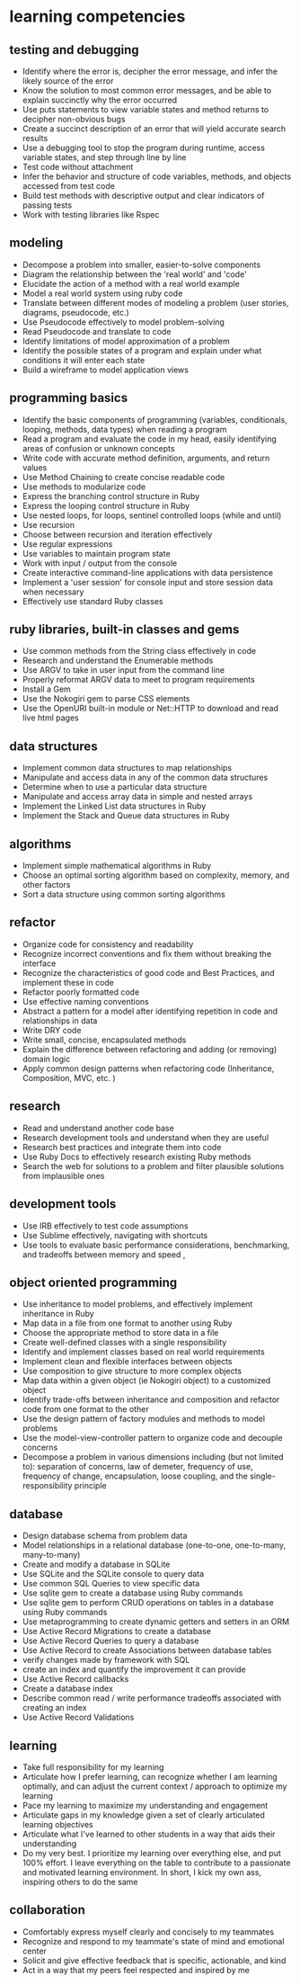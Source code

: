 # learning competencies


## testing and debugging
- Identify where the error is, decipher the error message, and infer the likely source of the error
- Know the solution to most common error messages,  and be able to explain succinctly why the error occurred 
- Use puts statements to view variable states and method returns to decipher non-obvious bugs 
- Create a succinct description of an error that will yield accurate search results
- Use a debugging tool to stop the program during runtime, access variable states, and step through line by line 
- Test code without attachment
- Infer the behavior and structure of code variables, methods, and objects accessed from test code
- Build test methods with descriptive output and clear indicators of passing tests
- Work with testing libraries like Rspec


## modeling
- Decompose a problem into smaller, easier-to-solve components 
- Diagram the relationship between the 'real world' and 'code'
- Elucidate the action of a method with a real world example
- Model a real world system using ruby code 
- Translate between different modes of modeling a problem (user stories, diagrams, pseudocode, etc.)
- Use Pseudocode effectively to model problem-solving
- Read Pseudocode and translate to code
- Identify limitations of model approximation of a problem
- Identify the possible states of a program and explain under what conditions it will enter each state 
- Build a wireframe to model application views


## programming basics
- Identify the basic components of programming (variables, conditionals, looping, methods, data types) when reading a program
- Read a program and evaluate the code in my head, easily identifying areas of confusion or unknown concepts
- Write code with accurate method definition, arguments, and return values
- Use Method Chaining to create concise readable code
- Use methods to modularize code
- Express the branching control structure in Ruby
- Express the looping control structure in Ruby
- Use nested loops, for loops, sentinel controlled loops (while and until)
- Use recursion
- Choose between recursion and iteration effectively
- Use regular expressions
- Use variables to maintain program state
- Work with input / output from the console
- Create interactive command-line applications with data persistence
- Implement a 'user session' for console input and store session data when necessary
- Effectively use standard Ruby classes


## ruby libraries, built-in classes and gems
- Use common methods from the String class effectively in code
- Research and understand the Enumerable methods
- Use ARGV to take in user input from the command line
- Properly reformat ARGV data to meet to program requirements
- Install a Gem
- Use the Nokogiri gem to parse CSS elements 
- Use the OpenURI built-in module or Net::HTTP   to download and read live html pages


## data structures
- Implement common data structures to map relationships
- Manipulate and access data in any of the common data structures 
- Determine when to use a particular data structure 
- Manipulate and access array data in simple and nested arrays 
- Implement the Linked List data structures in Ruby  
- Implement the Stack and Queue data structures in Ruby  


## algorithms
- Implement simple mathematical algorithms in Ruby 
- Choose an optimal sorting algorithm based on complexity, memory, and other factors 
- Sort a data structure using common sorting algorithms 


## refactor
- Organize code for consistency and readability 
- Recognize incorrect conventions and fix them without breaking the interface 
- Recognize the characteristics of good code and Best Practices, and implement these in code 
- Refactor poorly formatted code 
- Use effective naming conventions 
- Abstract a pattern for a model after identifying repetition in code and relationships in data 
- Write DRY code 
- Write small, concise, encapsulated methods 
- Explain the difference between refactoring and adding (or removing) domain logic 
- Apply common design patterns when refactoring code (Inheritance, Composition, MVC, etc. ) 


## research
- Read and understand another code base  
- Research development tools and understand when they are useful 
- Research best practices and integrate them into code 
- Use Ruby Docs to effectively research existing Ruby methods 
- Search the web for solutions to a problem and filter plausible solutions from implausible ones 



## development tools
- Use IRB effectively to test code assumptions 
- Use Sublime effectively, navigating with shortcuts 
- Use tools to evaluate basic performance considerations, benchmarking, and tradeoffs between memory and speed , 


## object oriented programming
- Use inheritance to model problems, and effectively implement inheritance in Ruby 
- Map data in a file from one format to another using Ruby 
- Choose the appropriate method to store data in a file  
- Create well-defined classes with a single responsibility 
- Identify and implement classes based on real world requirements 
- Implement clean and flexible interfaces between objects 
- Use composition to give structure to more complex objects 
- Map data within a given object (ie Nokogiri object) to a customized object 
- Identify trade-offs between inheritance and composition and refactor code from one format to the other  
- Use the design pattern of factory modules and methods to model problems 
- Use the model-view-controller pattern to organize code and decouple concerns 
- Decompose a problem in various dimensions including (but not limited to): separation of concerns, law of demeter, frequency of use, frequency of change, encapsulation, loose coupling, and the single-responsibility principle 


## database
- Design database schema from problem data 
- Model relationships in a relational database (one-to-one, one-to-many, many-to-many) 
- Create and modify a database in SQLite 
- Use SQLite and the SQLite console to query data 
- Use common SQL Queries to view specific data 
- Use sqlite gem to create a database using Ruby commands 
- Use sqlite gem to perform CRUD operations on tables in a database using Ruby commands 
- Use metaprogramming to create dynamic getters and setters in an ORM 
- Use Active Record Migrations to create a database 
- Use Active Record Queries to query a database 
- Use Active Record to create Associations between database tables 
- verify changes made by framework with SQL
- create an index and quantify the improvement it can provide
- Use Active Record callbacks
- Create a database index
- Describe common read / write performance tradeoffs associated with creating an index
- Use Active Record Validations


## learning
- Take full responsibility for my learning
- Articulate how I prefer learning, can recognize whether I am learning optimally, and can adjust the current context / approach to optimize my learning
- Pace my learning to maximize my understanding and engagement
- Articulate gaps in my knowledge given a set of clearly articulated learning objectives
- Articulate what I've learned to other students in a way that aids their understanding
- Do my very best. I prioritize my learning over everything else, and put 100% effort. I leave everything on the table to contribute to a passionate and motivated learning environment. In short, I kick my own ass, inspiring others to do the same


## collaboration
- Comfortably express myself clearly and concisely to my teammates
- Recognize and respond to my teammate's state of mind and emotional center
- Solicit and give effective feedback that is specific, actionable, and kind
- Act in a way that my peers feel respected and inspired by me
